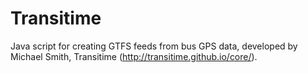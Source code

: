 Transitime
==========

Java script for creating GTFS feeds from bus GPS data, developed by Michael Smith, Transitime (http://transitime.github.io/core/). 
